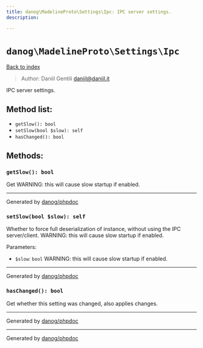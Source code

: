 ```yaml
---
title: danog\MadelineProto\Settings\Ipc: IPC server settings.
description: 

---
```

# `danog\MadelineProto\Settings\Ipc`
[Back to index](../../../index.md)

> Author: Daniil Gentili <daniil@daniil.it>  
  

IPC server settings.  




## Method list:
* `getSlow(): bool`
* `setSlow(bool $slow): self`
* `hasChanged(): bool`

## Methods:
### `getSlow(): bool`

Get WARNING: this will cause slow startup if enabled.


---
Generated by [danog/phpdoc](https://phpdoc.daniil.it)

### `setSlow(bool $slow): self`

Whether to force full deserialization of instance, without using the IPC server/client.
WARNING: this will cause slow startup if enabled.

Parameters:
* `$slow`: `bool` WARNING: this will cause slow startup if enabled.  


---
Generated by [danog/phpdoc](https://phpdoc.daniil.it)

### `hasChanged(): bool`

Get whether this setting was changed, also applies changes.


---
Generated by [danog/phpdoc](https://phpdoc.daniil.it)

---
Generated by [danog/phpdoc](https://phpdoc.daniil.it)
